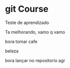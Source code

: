 # git Course

Teste de aprendizado

Ta melhorando, vamo q vamo

bora tomar cafe

beleza

bora lançar no repositorio agr
